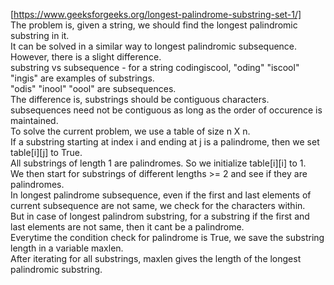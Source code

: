 [https://www.geeksforgeeks.org/longest-palindrome-substring-set-1/]	  
The problem is, given a string, we should find the longest palindromic substring in it.		   
It can be solved in a similar way to longest palindromic subsequence.  	   
However, there is a slight difference.	    
substring vs subsequence - for a string codingiscool, "oding" "iscool" "ingis" are examples of substrings.	    
"odis" "inool" "oool" are subsequences.		   
The difference is, substrings should be contiguous characters. 	   
subsequences need not be contiguous as long as the order of occurence is maintained.	    
To solve the current problem, we use a table of size n X n.	    
If a substring starting at index i and ending at j is a palindrome, then we set table[i][j] to True.	    
All substrings of length 1 are palindromes. So we initialize table[i][i] to 1.	    
We then start for substrings of different lengths >= 2 and see if they are palindromes.	    
In longest palindrome subsequence, even if the first and last elements of current subsequence are not same, we check for the characters within. 	   
But in case of longest palindrom substring, for a substring if the first and last elements are not same, then it cant be a palindrome. 		   
Everytime the condition check for palindrome is True, we save the substring length in a variable maxlen. 	   
After iterating for all substrings, maxlen gives the length of the longest palindromic substring.	    
